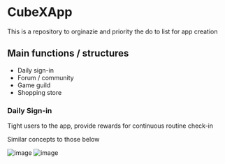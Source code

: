 # CubeXApp
This is a repository to orginazie and priority the do to list for app creation

## Main functions / structures
- Daily sign-in
- Forum / community
- Game guild
- Shopping store

### Daily Sign-in
Tight users to the app, provide rewards for continuous routine check-in

Similar concepts to those below

![image](https://github.com/CubeX-MC/CubeXApp/assets/144306521/3e667cc5-62ca-41cd-9638-efc6a6e58f92)
![image](https://github.com/CubeX-MC/CubeXApp/assets/144306521/c06e05be-fbc9-46f5-894d-bedf5417db15)

